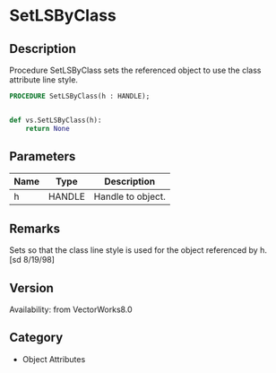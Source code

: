 # SetLSByClass

## Description
Procedure SetLSByClass sets the referenced object to use the class attribute line style.

```pascal
PROCEDURE SetLSByClass(h : HANDLE);
```

```python

def vs.SetLSByClass(h):
    return None
```

## Parameters
|Name|Type|Description|
|---|---|---|
|h|HANDLE|Handle to object.|

## Remarks
Sets so that the class line style is used for the object referenced by h.<BR>
[sd 8/19/98]

## Version
Availability: from VectorWorks8.0
## Category
* Object Attributes

